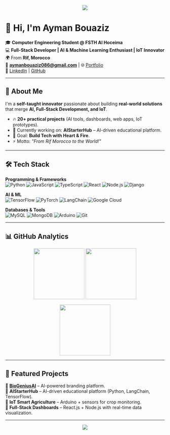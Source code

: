<!-- Header Banner -->
<p align="center">
  <img src="https://capsule-render.vercel.app/api?type=wave&color=gradient&height=200&section=header&text=Ayman%20Bouaziz%20🔥&fontSize=40&fontAlignY=35&animation=twinkling" />
</p>

# 👋 Hi, I'm **Ayman Bouaziz**

🎓 **Computer Engineering Student @ FSTH Al Hoceima**  
💻 **Full-Stack Developer | AI & Machine Learning Enthusiast | IoT Innovator**  
🌍 From **Rif, Morocco**  
📧 **aymanbouaziz086@gmail.com** | 🌐 [Portfolio](https://aymanbouaziz-dev.com)  
🔗 [LinkedIn](https://www.linkedin.com/in/ayman-bouaziz-7ab181349) | [GitHub](https://github.com/AymanBouaziz-19)  

---

## 🚀 About Me  
I'm a **self-taught innovator** passionate about building **real-world solutions** that merge **AI, Full-Stack Development, and IoT**.  

- 🔥 **20+ practical projects** (AI tools, dashboards, web apps, IoT prototypes).  
- 🌱 Currently working on: **AIStarterHub** – AI-driven educational platform.  
- 🎯 Goal: **Build Tech with Heart & Fire**.  
- ⚡ Motto: *"From Rif Morocco to the World!"*  

---

## 🛠 Tech Stack  

**Programming & Frameworks**  
![Python](https://img.shields.io/badge/Python-3776AB?style=for-the-badge&logo=python&logoColor=white)
![JavaScript](https://img.shields.io/badge/JavaScript-F7DF1E?style=for-the-badge&logo=javascript&logoColor=black)
![TypeScript](https://img.shields.io/badge/TypeScript-007ACC?style=for-the-badge&logo=typescript&logoColor=white)
![React](https://img.shields.io/badge/React-61DAFB?style=for-the-badge&logo=react&logoColor=black)
![Node.js](https://img.shields.io/badge/Node.js-339933?style=for-the-badge&logo=node.js&logoColor=white)
![Django](https://img.shields.io/badge/Django-092E20?style=for-the-badge&logo=django&logoColor=white)

**AI & ML**  
![TensorFlow](https://img.shields.io/badge/TensorFlow-FF6F00?style=for-the-badge&logo=tensorflow&logoColor=white)
![PyTorch](https://img.shields.io/badge/PyTorch-EE4C2C?style=for-the-badge&logo=pytorch&logoColor=white)
![LangChain](https://img.shields.io/badge/LangChain-000000?style=for-the-badge)
![Google Cloud](https://img.shields.io/badge/GoogleCloud-4285F4?style=for-the-badge&logo=google-cloud&logoColor=white)

**Databases & Tools**  
![MySQL](https://img.shields.io/badge/MySQL-005C84?style=for-the-badge&logo=mysql&logoColor=white)
![MongoDB](https://img.shields.io/badge/MongoDB-4EA94B?style=for-the-badge&logo=mongodb&logoColor=white)
![Arduino](https://img.shields.io/badge/Arduino-00979D?style=for-the-badge&logo=arduino&logoColor=white)
![Git](https://img.shields.io/badge/Git-F05032?style=for-the-badge&logo=git&logoColor=white)

---

## 📊 GitHub Analytics  

<p align="center">
  <img src="https://github-readme-stats.vercel.app/api?username=AymanBouaziz-19&show_icons=true&theme=radical" height="160"/>
  <img src="https://github-readme-stats.vercel.app/api/top-langs/?username=AymanBouaziz-19&layout=compact&theme=radical" height="160"/>
</p>

<p align="center">
  <img src="https://streak-stats.demolab.com?user=AymanBouaziz-19&theme=radical" height="160"/>
</p>

---

## 🌟 Featured Projects  

🔹 **[BioGeniusAI](https://github.com/AymanBouaziz-19/BioGenuisAI)** – AI-powered branding platform.  
🔹 **AIStarterHub** – AI-driven educational platform (Python, LangChain, TensorFlow).  
🔹 **IoT Smart Agriculture** – Arduino + sensors for crop monitoring.  
🔹 **Full-Stack Dashboards** – React.js + Node.js with real-time data visualization.  

---

<p align="center">
  <img src="https://capsule-render.vercel.app/api?type=wave&color=gradient&height=150&section=footer&text=🚀%20Let's%20Build%20the%20Future!&fontSize=30&fontAlignY=65" />
</p>


